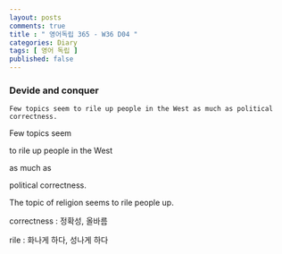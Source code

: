 ```yaml
---
layout: posts
comments: true
title : " 영어독립 365 - W36 D04 "
categories: Diary
tags: [ 영어 독립 ]
published: false
---
```


### Devide and conquer

```text
Few topics seem to rile up people in the West as much as political correctness.
```

Few topics seem

to rile up people in the West

as much as

political correctness.

The topic of religion seems to rile people up.

correctness
 : 정확성, 올바름

rile
 : 화나게 하다, 성나게 하다
